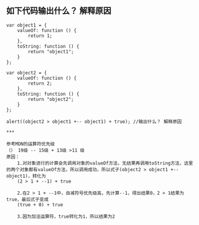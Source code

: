 ## 如下代码输出什么？ 解释原因
	var object1 = {
	    valueOf: function () {
	        return 1;
	    },
	    toString: function () {
	        return "object1";
	    }
	};

	var object2 = {
	    valueOf: function () {
	        return 2;
	    },
	    toString: function () {
	        return "object2";
	    }
	};

	alert((object2 > object1 +-- object1) + true); //输出什么？ 解释原因

	***

	参考MDN的运算符优先级
	（） 19级 -- 15级 + 13级 >11 级
	原因：
		1.对对象进行的计算会先调用对象的valueOf方法，无结果再调用toString方法，这里的两个对象都有valueOf方法，所以调用成功，所以式子(object2 > object1 +-- object1)，转化为
		(2 > 1 + --1) + true

		2.在2 > 1 + --1中，自减符号优先级高，先计算--1，得出结果0，2 > 1结果为true，最后式子变成
		(true + 0) + true

		3.因为加法运算符，true转化为1，所以结果为2